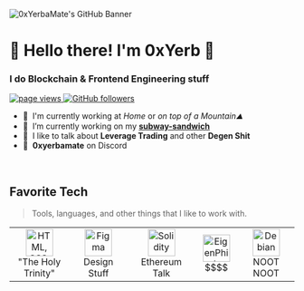![[0xYerbaMate's GitHub Banner](./assets/GitHubHeader.png)](https://cdn.edu.buncee.com/rackspace/bnc-assets/animations/e52/1448469792-Young_Animation_imagination112515_01.gif)
<h1 align="left" id="macropower-title">🧉 Hello there! I'm 0xYerb 🧉</h1>
<h3 align="left">I do Blockchain & Frontend Engineering stuff</h3>

<p align="left">
  <a href="https://github.com/0xYerbaMate">
    <img src="https://komarev.com/ghpvc/?username=0xYerbaMate" alt="page views" />
  </a>
  <a href="https://github.com/0xYerbaMate?tab=followers">
    <img alt="GitHub followers" src="https://img.shields.io/github/followers/0xYerbaMate?color=green&logo=github">
  </a>
</p>

- 🧉 &nbsp;I'm currently working at *Home* or *on top of a Mountain⛰️*
- 🧉 &nbsp;I’m currently working on my **[subway-sandwich]**
- 🧉 &nbsp;I like to talk about **Leverage Trading** and other **Degen Shit**
- 🧉 &nbsp;**0xyerbamate** on Discord 

<br>

<h2 align="left" id="macropower-tech">Favorite Tech</h2>

> Tools, languages, and other things that I like to work with.

<table>
  <tr>
    <td align="center" width="196">
      <a href="#three">
        <img src="./img/go-flat.svg" width="48" height="48" alt="HTML, CSS, JS" />
      </a>
      <br>"The Holy Trinity"
    </td>
    <td align="center" width="196">
      <a href="https://www.figma.com/">
        <img src="#" width="48" height="48" alt="Figma" />
      </a>
      <br>Design Stuff
    </td>
    <td align="center" width="196">
      <a href="https://docs.soliditylang.org/en/v0.8.21/">
        <img src="#" width="48" height="48" alt="Solidity" />
      </a>
      <br>Ethereum Talk
    </td>
    <td align="center"  width="96">
      <a href="https://eigenphi.io/">
        <img src="./img/debian-original.svg" width="48" height="48" alt="EigenPhi.io" />
      </a>
      <br>$$$$
    </td>
    <td align="center"  width="196">
      <a href="#macropower-tech">
        <img src="#" width="48" height="48" alt="Debian" />
      </a>
      <br>NOOT NOOT
    </td>
</table>

<!-- links -->
[subway-sandwich]: https://github.com/0xYerbaMate/subway-sandwich "subway-sandwich"
